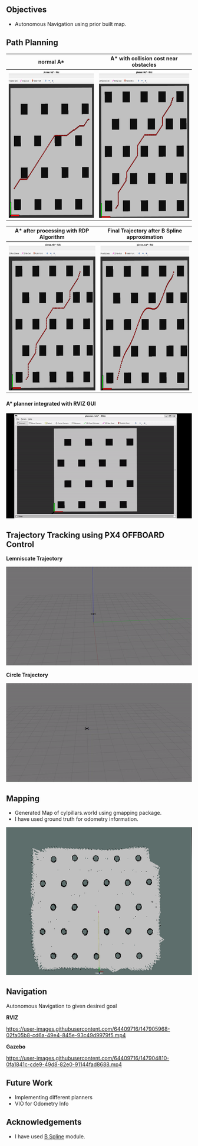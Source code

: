 ## Objectives
* Autonomous Navigation using prior built map.

## Path Planning

normal A*      |  A* with collision cost near obstacles
:-------------------------:|:-------------------------:
<img src="https://github.com/IvLabs/quadcopter_navigation/blob/main/results/normalastar.png" height="400"> | <img src="https://github.com/IvLabs/quadcopter_navigation/blob/main/results/astarwithcollisioncost.png" height="400">

A* after processing with RDP Algorithm   |  Final Trajectory after B Spline approximation
:-------------------------:|:-------------------------:
<img src="https://github.com/IvLabs/quadcopter_navigation/blob/main/results/astarafterrdp.png" height="400"> | <img src="https://github.com/IvLabs/quadcopter_navigation/blob/main/results/finaltraj.png" height="400">

#### A* planner integrated with RVIZ GUI

![](https://github.com/IvLabs/quadcopter_navigation/blob/main/results/astarrviz.gif)

## Trajectory Tracking using PX4 OFFBOARD Control
**Lemniscate Trajectory**

![](https://github.com/IvLabs/quadcopter_navigation/blob/main/results/lemniscatetraj.gif)

**Circle Trajectory**

![](https://github.com/IvLabs/quadcopter_navigation/blob/main/results/circletraj.gif)

## Mapping
* Generated Map of cylpillars.world using gmapping package.
* I have used ground truth for odometry information.

<img src="https://github.com/IvLabs/quadcopter_navigation/blob/main/results/pillarsmap.png" height="400"> 

## Navigation
Autonomous Navigation to given desired goal

**RVIZ**



https://user-images.githubusercontent.com/64409716/147905968-02fa05b8-cd6a-49e4-845e-93c49d9979f5.mp4



**Gazebo**


https://user-images.githubusercontent.com/64409716/147904810-0fa1841c-cde9-49d8-82e0-91144fad8688.mp4




## Future Work
* Implementing different planners
* VIO for Odometry Info

## Acknowledgements
* I have used [B Spline](https://github.com/AtsushiSakai/PythonRobotics/tree/master/PathPlanning/BSplinePath) module.
